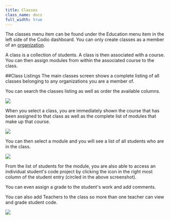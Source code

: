 ```yaml
---
title: Classes
class_name: docs
full_width: true
---
```


The classes menu item can be found under the Education menu item in the left side of the Codio dashboard. You can only create classes as a member of an [organization](../organizations).

A class is a collection of students. A class is then associated with a course. You can then assign modules from within the associated course to the class.

##Class Listings
The main classes screen shows a complete listing of all classes belonging to any organizations you are a member of.

You can search the classes listing as well as order the available columns. 

![](docs/education/classes.png)

When you select a class, you are immediately shown the course that has been assigned to that class as well as the complete list of modules that make up that course.

![](docs/education/class.png)

You can then select a module and you will see a list of all students who are in the class.

![](docs/education/class-module-students.png)

From the list of students for the module, you are also able to access an individual student's code project by clicking the icon in the right most column of the student entry (circled in the above screenshot).

You can even assign a grade to the student's work and add comments.

You can also add Teachers to the class so more than one teacher can view and grade student code.

![](docs/education/class-teachers.png)
